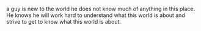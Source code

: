 a guy is new to the world  he does not know much of anything in this place. He knows he will work hard to understand what this world is about and strive to get to know what this world is about. 
